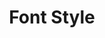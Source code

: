 ---
# Feel free to add content and custom Front Matter to this file.
# To modify the layout, see https://jekyllrb.com/docs/themes/#overriding-theme-defaults

pageID: fontStyle
category: "Font Properties"
title: Font Style
description: Sets one of a few various style options on the element's text.
syntax: 
  - data-h2-font-style="MEDIA(STYLE)"
notes:
examples:
---